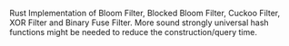 Rust Implementation of Bloom Filter, Blocked Bloom Filter, Cuckoo Filter, XOR Filter and Binary Fuse Filter. More sound strongly universal hash functions might be needed to reduce the construction/query time.
